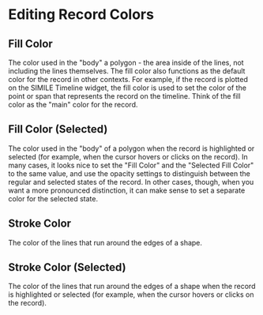 # Editing Record Colors

## Fill Color

The color used in the "body" a polygon - the area inside of the lines, not including the lines themselves. The fill color also functions as the default color for the record in other contexts. For example, if the record is plotted on the SIMILE Timeline widget, the fill color is used to set the color of the point or span that represents the record on the timeline. Think of the fill color as the "main" color for the record.

## Fill Color (Selected)

The color used in the "body" of a polygon when the record is highlighted or selected (for example, when the cursor hovers or clicks on the record). In many cases, it looks nice to set the "Fill Color" and the "Selected Fill Color" to the same value, and use the opacity settings to distinguish between the regular and selected states of the record. In other cases, though, when you want a more pronounced distinction, it can make sense to set a separate color for the selected state.

## Stroke Color

The color of the lines that run around the edges of a shape.

## Stroke Color (Selected)

The color of the lines that run around the edges of a shape when the record is highlighted or selected (for example, when the cursor hovers or clicks on the record).
